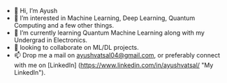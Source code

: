 - 👋 Hi, I’m Ayush
- 👀 I’m interested in Machine Learning, Deep Learning, Quantum Computing and a few other things.
- 🌱 I’m currently learning Quantum Machine Learning along with my Undergrad in Electronics.
- 💞️ looking to collaborate on ML/DL projects.
- 📫 Drop me a mail on ayushvatsal04@gmail.com, or preferably connect with me on [LinkedIn] (https://www.linkedin.com/in/ayushvatsal/ "My LinkedIn").

<!---
Ayush863/Ayush863 is a ✨ special ✨ repository because its `README.md` (this file) appears on your GitHub profile.
You can click the Preview link to take a look at your changes.
--->
